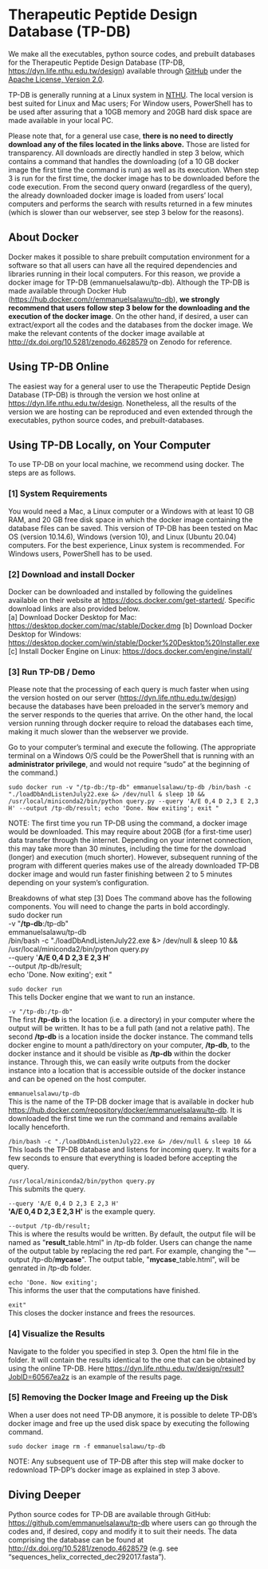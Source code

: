 # Therapeutic Peptide Design Database (TP-DB)
We make all the executables, python source codes, and prebuilt databases for the Therapeutic Peptide Design Database (TP-DB, https://dyn.life.nthu.edu.tw/design) available through [GitHub](https://github.com/emmanuelsalawu/tp-db) under the [Apache License, Version 2.0](https://www.apache.org/licenses/LICENSE-2.0). 

TP-DB is generally running at a Linux system in [NTHU](https://dyn.life.nthu.edu.tw/design). The local version is best suited for Linux and Mac users; For Window users, PowerShell has to be used after assuring that a 10GB memory and 20GB hard disk space are made available in your local PC.

Please note that, for a general use case, **there is no need to directly download any of the files located in the links above.** Those are listed for transparency. All downloads are directly handled in step 3 below, which contains a command that handles the downloading (of a 10 GB docker image the first time the command is run) as well as its execution. When step 3 is run for the first time, the docker image has to be downloaded before the code execution. From the second query onward (regardless of the query), the already downloaded docker image is loaded from users’ local computers and performs the search with results returned in a few minutes (which is slower than our webserver, see step 3 below for the reasons).

## About Docker 
Docker makes it possible to share prebuilt computation environment for a software so that all users can have all the required dependencies and libraries running in their local computers. For this reason, we provide a docker image for TP-DB (emmanuelsalawu/tp-db). Although the TP-DB is made available through Docker Hub (https://hub.docker.com/r/emmanuelsalawu/tp-db), **we strongly recommend that users follow step 3 below for the downloading and the execution of the docker image**. On the other hand, if desired, a user can extract/export all the codes and the databases from the docker image. We make the relevant contents of the docker image available at http://dx.doi.org/10.5281/zenodo.4628579 on Zenodo for reference. 


## Using TP-DB Online 
The easiest way for a general user to use the Therapeutic Peptide Design Database (TP-DB) is through the version we host online at https://dyn.life.nthu.edu.tw/design. Nonetheless, all the results of the version we are hosting can be reproduced and even extended through the executables, python source codes, and prebuilt-databases.

## Using TP-DB Locally, on Your Computer
To use TP-DB on your local machine, we recommend using docker. The steps are as follows.

### [1] System Requirements 
You would need a Mac, a Linux computer or a Windows with at least 10 GB RAM, and 20 GB free disk space in which the docker image containing the database files can be saved. 
This version of TP-DB has been tested on Mac OS (version 10.14.6), Windows (version 10), and Linux (Ubuntu 20.04) computers. For the best experience, Linux system is recommended. For Windows users, PowerShell has to be used.

### [2] Download and install Docker
Docker can be downloaded and installed by following the guidelines available on their website at https://docs.docker.com/get-started/. Specific download links are also provided below. <br/>
[a] Download Docker Desktop for Mac: https://desktop.docker.com/mac/stable/Docker.dmg 
[b] Download Docker Desktop for Windows: https://desktop.docker.com/win/stable/Docker%20Desktop%20Installer.exe 
[c] Install Docker Engine on Linux: https://docs.docker.com/engine/install/ 

### [3] Run TP-DB / Demo 
Please note that the processing of each query is much faster when using the version hosted on our server (https://dyn.life.nthu.edu.tw/design) because the databases have been preloaded in the server’s memory and the server responds to the queries that arrive. On the other hand, the local version running through docker require to reload the databases each time, making it much slower than the webserver we provide.  

Go to your computer’s terminal and execute the following. (The appropriate terminal on a Windows O/S could be the PowerShell that is running with an **administrator privilege**, and would not require “sudo” at the beginning of the command.)

`sudo docker run -v "/tp-db:/tp-db" emmanuelsalawu/tp-db /bin/bash -c "./loadDbAndListenJuly22.exe &> /dev/null & sleep 10 && /usr/local/miniconda2/bin/python query.py --query 'A/E 0,4 D 2,3 E 2,3 H' --output /tp-db/result; echo 'Done. Now exiting'; exit "`

NOTE: The first time you run TP-DB using the command, a docker image would be downloaded. This may require about 20GB (for a first-time user) data transfer through the internet. Depending on your internet connection, this may take more than 30 minutes, including the time for the download (longer) and execution (much shorter). However, subsequent running of the program with different queries makes use of the already downloaded TP-DB docker image and would run faster finishing between 2 to 5 minutes depending on your system’s configuration. 

Breakdowns of what step [3] Does
The command above has the following components. You will need to change the parts in bold accordingly. <br/>
sudo docker run \
-v "**/tp-db**:/tp-db" \
emmanuelsalawu/tp-db \
/bin/bash -c "./loadDbAndListenJuly22.exe &> /dev/null & sleep 10 && \
/usr/local/miniconda2/bin/python query.py \
--query '**A/E 0,4 D 2,3 E 2,3 H**' \
--output /tp-db/result; \
echo 'Done. Now exiting'; exit "


`sudo docker run` <br/>
This tells Docker engine that we want to run an instance.

`-v "/tp-db:/tp-db"` <br/>
The first **/tp-db** is the location (i.e. a directory) in your computer where the output will be written. It has to be a full path (and not a relative path). The second **/tp-db** is a location inside the docker instance. The command tells docker engine to mount a path/directory on your computer, **/tp-db**, to the docker instance and it should be visible as **/tp-db** within the docker instance. Through this, we can easily write outputs from the docker instance into a location that is accessible outside of the docker instance and can be opened on the host computer.

`emmanuelsalawu/tp-db`<br/>
This is the name of the TP-DB docker image that is available in docker hub https://hub.docker.com/repository/docker/emmanuelsalawu/tp-db. It is downloaded the first time we run the command and remains available locally henceforth.

`/bin/bash -c "./loadDbAndListenJuly22.exe &> /dev/null & sleep 10 &&` <br/>
This loads the TP-DB database and listens for incoming query. It waits for a few seconds to ensure that everything is loaded before accepting the query.  

`/usr/local/miniconda2/bin/python query.py` <br/>
This submits the query.

`--query 'A/E 0,4 D 2,3 E 2,3 H'` <br/>
**'A/E 0,4 D 2,3 E 2,3 H'** is the example query.

`--output /tp-db/result;` <br/>
This is where the results would be written. 
By default, the output file will be named as "**result**_table.html" in /tp-db folder. Users can change the name of the output table by replacing the red part. For example, changing the "—output /tp-db/**mycase**". The output table, "**mycase**_table.html", will be genrated in /tp-db folder.


`echo 'Done. Now exiting'; `<br/>
This informs the user that the computations have finished. 

`exit"`<br/>
This closes the docker instance and frees the resources. 


### [4] Visualize the Results 
Navigate to the folder you specified in step 3. Open the html file in the folder. It will contain the results identical to the one that can be obtained by using the online TP-DB. Here https://dyn.life.nthu.edu.tw/design/result?JobID=60567ea2z is an example of the results page.

### [5] Removing the Docker Image and Freeing up the Disk 
When a user does not need TP-DB anymore, it is possible to delete TP-DB’s docker image and free up the used disk space by executing the following command.

`sudo docker image rm -f emmanuelsalawu/tp-db`

NOTE: Any subsequent use of TP-DB after this step will make docker to redownload TP-DP’s docker image as explained in step 3 above. 


## Diving Deeper
Python source codes for TP-DB are available through GitHub: https://github.com/emmanuelsalawu/tp-db where users can go through the codes and, if desired, copy and modify it to suit their needs. The data comprising the database can be found at  http://dx.doi.org/10.5281/zenodo.4628579 (e.g. see “sequences_helix_corrected_dec292017.fasta”).

